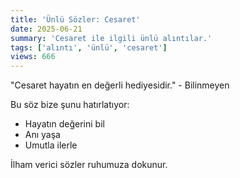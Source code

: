 ```yaml
---
title: 'Ünlü Sözler: Cesaret'
date: 2025-06-21
summary: 'Cesaret ile ilgili ünlü alıntılar.'
tags: ['alıntı', 'ünlü', 'cesaret']
views: 666
---
```


"Cesaret hayatın en değerli hediyesidir." - Bilinmeyen

Bu söz bize şunu hatırlatıyor:
- Hayatın değerini bil
- Anı yaşa
- Umutla ilerle

İlham verici sözler ruhumuza dokunur.